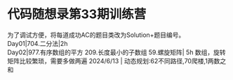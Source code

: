 # 代码随想录第33期训练营
为了调试方便，将每道成功AC的题目类改为Solution+题目编号。  
Day01|704.二分法|2h  
Day02|977.有序数组的平方 209.长度最小的子数组 59.螺旋矩阵| 5h 数组，旋转矩阵比较繁琐，需要多做两遍
2024/6/13 | 动态规划:62不同路径,70爬楼,1两数之和

